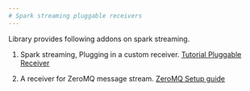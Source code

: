 ```yaml
---
# Spark streaming pluggable receivers
---
```


Library provides following addons on spark streaming.

1. Spark streaming, Plugging in a custom receiver. [Tutorial Pluggable Receiver](docs/plugin-custom-receiver.md)

2. A receiver for ZeroMQ message stream. [ZeroMQ Setup guide](spark-pluggable-stream/blob/master/docs/zeromq-setup-guide.md)
